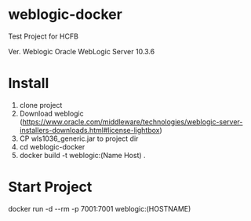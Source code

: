 # weblogic-docker
Test Project for HCFB 

Ver. Weblogic Oracle WebLogic Server 10.3.6

# Install
1) clone project 
2) Download weblogic (https://www.oracle.com/middleware/technologies/weblogic-server-installers-downloads.html#license-lightbox)
3) CP wls1036_generic.jar to project dir
4) cd weblogic-docker
5) docker build -t weblogic:(Name Host) . 


# Start Project
docker run -d --rm -p 7001:7001 weblogic:(HOSTNAME)